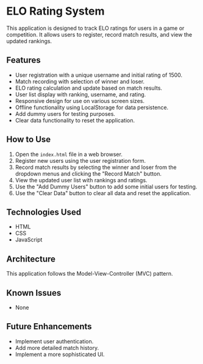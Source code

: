 # ELO Rating System

This application is designed to track ELO ratings for users in a game or competition. It allows users to register, record match results, and view the updated rankings.

## Features

-   User registration with a unique username and initial rating of 1500.
-   Match recording with selection of winner and loser.
-   ELO rating calculation and update based on match results.
-   User list display with ranking, username, and rating.
-   Responsive design for use on various screen sizes.
-   Offline functionality using LocalStorage for data persistence.
-   Add dummy users for testing purposes.
-   Clear data functionality to reset the application.

## How to Use

1.  Open the `index.html` file in a web browser.
2.  Register new users using the user registration form.
3.  Record match results by selecting the winner and loser from the dropdown menus and clicking the "Record Match" button.
4.  View the updated user list with rankings and ratings.
5.  Use the "Add Dummy Users" button to add some initial users for testing.
6.  Use the "Clear Data" button to clear all data and reset the application.

## Technologies Used

-   HTML
-   CSS
-   JavaScript

## Architecture

This application follows the Model-View-Controller (MVC) pattern.

## Known Issues

-   None

## Future Enhancements

-   Implement user authentication.
-   Add more detailed match history.
-   Implement a more sophisticated UI.
